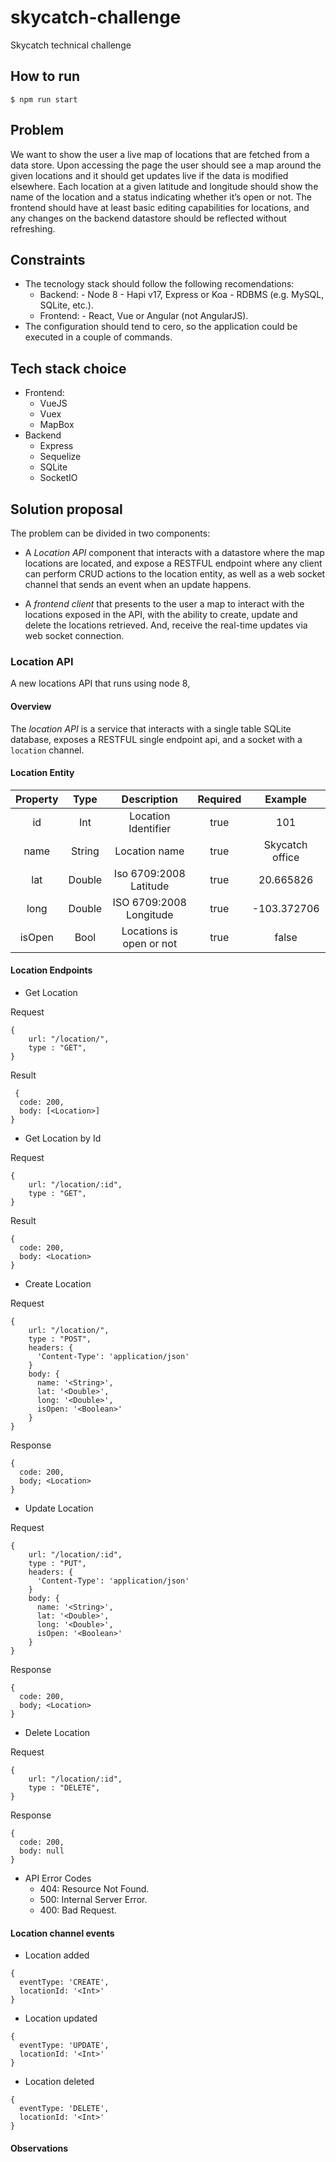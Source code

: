 # skycatch-challenge
Skycatch technical challenge

## How to run

`$ npm run start`

## Problem  

We want to show the user a live map of locations that are fetched from a data store. Upon accessing the page the user should see a map around the given locations and it should get updates live if the data is modified elsewhere. Each location at a given latitude and longitude should show the name of the location and a status indicating whether it’s open or not. 
The frontend should have at least basic editing capabilities for locations, and any changes on the backend datastore should be reflected without refreshing.

## Constraints 

* The tecnology stack should follow the following recomendations: 
  * Backend: - Node 8 - Hapi v17, Express or Koa - RDBMS (e.g. MySQL, SQLite, etc.). 
  * Frontend: - React, Vue or Angular (not AngularJS).
* The configuration should tend to cero, so the application could be executed in a couple of commands.

## Tech stack choice 
* Frontend:
  * VueJS
  * Vuex
  * MapBox
* Backend
  * Express
  * Sequelize
  * SQLite
  * SocketIO

## Solution proposal 

The problem can be divided in two components: 

* A *Location API* component that interacts with a datastore where the map locations are located, and expose a RESTFUL endpoint where any client can perform CRUD actions to the location entity, as well as a web socket channel that sends an event when an update happens.

* A *frontend client* that presents to the user a map to interact with the locations exposed in the API, with the ability to create, update and delete the locations retrieved. And, receive the real-time updates via web socket connection. 

### Location API

A new locations API that runs using node 8, 

#### Overview 

The _location API_ is a service that interacts with a single table SQLite database, exposes a RESTFUL single endpoint api, and a socket with a `location` channel.

#### Location Entity

| Property 	|  Type  	|        Description       	| Required 	|     Example     	|
|:--------:	|:------:	|:------------------------:	|:--------:	|:---------------:	|
| id       	| Int    	| Location Identifier      	| true     	| 101             	|
| name     	| String 	| Location name            	| true     	| Skycatch office 	|
| lat      	| Double 	| Iso 6709:2008 Latitude   	| true     	| 20.665826       	|
| long     	| Double 	| ISO 6709:2008 Longitude  	| true     	| -103.372706     	|
| isOpen   	| Bool   	| Locations is open or not 	| true     	| false           	|


#### Location Endpoints

* Get Location

Request
```
{
    url: "/location/",
    type : "GET",
}
```

Result 
```
 {
  code: 200,
  body: [<Location>]
}
```
* Get Location by Id

Request
```
{
    url: "/location/:id",
    type : "GET",
}
```

Result
```
{
  code: 200,
  body: <Location>
}
```

* Create Location

Request
```
{
    url: "/location/",
    type : "POST",
    headers: {
      'Content-Type': 'application/json'
    }
    body: {
      name: '<String>',
      lat: '<Double>',
      long: '<Double>',
      isOpen: '<Boolean>'
    }
}
```

Response
```
{
  code: 200,
  body; <Location>
}
```

* Update Location

Request
```
{
    url: "/location/:id",
    type : "PUT",
    headers: {
      'Content-Type': 'application/json'
    }
    body: {
      name: '<String>',
      lat: '<Double>',
      long: '<Double>',
      isOpen: '<Boolean>'
    }
}
```

Response
```
{
  code: 200,
  body; <Location>
}
```

* Delete Location

Request
```
{
    url: "/location/:id",
    type : "DELETE",
}
```

Response
```
{
  code: 200,
  body: null
}
```

* API Error Codes
  * 404: Resource Not Found.
  * 500: Internal Server Error.
  * 400: Bad Request.

#### Location channel events

* Location added 

```
{
  eventType: 'CREATE',
  locationId: '<Int>'
}
```

* Location updated 

```
{
  eventType: 'UPDATE',
  locationId: '<Int>'
}
```

* Location deleted

```
{
  eventType: 'DELETE',
  locationId: '<Int>'
}
```

#### Observations 

